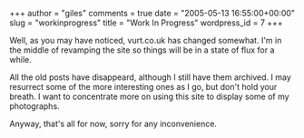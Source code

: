 +++
author = "giles"
comments = true
date = "2005-05-13 16:55:00+00:00"
slug = "workinprogress"
title = "Work In Progress"
wordpress_id = 7
+++

Well, as you may have noticed, vurt.co.uk has changed somewhat. I'm in the middle of revamping the site so things will be in a state of flux for a while.

All the old posts have disappeard, although I still have them archived. I may resurrect some of the more interesting ones as I go, but don't hold your breath.
I want to concentrate more on using this site to display some of my photographs.

Anyway, that's all for now, sorry for any inconvenience.
